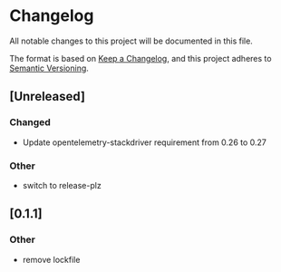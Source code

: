 # Changelog

All notable changes to this project will be documented in this file.

The format is based on [Keep a Changelog](https://keepachangelog.com/en/1.1.0/),
and this project adheres to [Semantic Versioning](https://semver.org/spec/v2.0.0.html).

## [Unreleased]

### Changed

- Update opentelemetry-stackdriver requirement from 0.26 to 0.27

### Other

- switch to release-plz

## [0.1.1]

### Other

- remove lockfile
